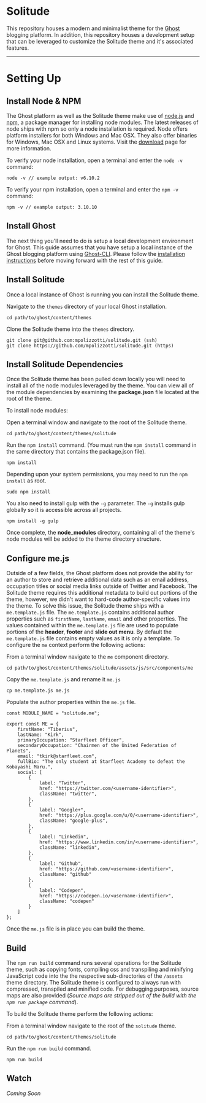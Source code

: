 
# Solitude
This repository houses a modern and minimalist theme for the [Ghost](https://ghost.org/) blogging platform. In addition, this repository houses a development setup that can be leveraged to customize the Solitude theme and it's associated features.

----------

# Setting Up

## Install Node & NPM
The Ghost platform as well as the Solitude theme make use of [node.js](http://nodejs.org/) and [npm](https://npmjs.org/), a package manager for installing node modules. The latest releases of node ships with npm so only a node installation is required. Node offers platform installers for both Windows and Mac OSX. They also offer binaries for Windows, Mac OSX and Linux systems. Visit the [download](http://nodejs.org/download/) page for more information.

To verify your node installation, open a terminal and enter the `node -v` command:

    node -v // example output: v6.10.2

To verify your npm installation, open a terminal and enter the `npm -v` command:

    npm -v // example output: 3.10.10

## Install Ghost
The next thing you'll need to do is setup a local development environment for Ghost. This guide assumes that you have setup a local instance of the Ghost blogging platform using [Ghost-CLI](https://docs.ghost.org/v1.0.0/docs/install-local). Please follow the [installation instructions](https://docs.ghost.org/v1.0.0/docs/install-local) before moving forward with the rest of this guide.

## Install Solitude
Once a local instance of Ghost is running you can install the Solitude theme.

Navigate to the `themes` directory of your local Ghost installation.

	cd path/to/ghost/content/themes

Clone the Solitude theme into the `themes` directory.

	git clone git@github.com:mpolizzotti/solitude.git (ssh)
	git clone https://github.com/mpolizzotti/solitude.git (https)

## Install Solitude Dependencies
Once the Solitude theme has been pulled down locally you will need to install all of the node modules leveraged by the theme. You can view all of the module dependencies by examining the **package.json** file located at the root of the theme.

To install node modules:

Open a terminal window and navigate to the root of the Solitude theme.

    cd path/to/ghost/content/themes/solitude

Run the `npm install` command. (You must run the `npm install` command in the same directory that contains the package.json file).

    npm install

Depending upon your system permissions, you may need to run the `npm install` as root.

    sudo npm install
    
You also need to install gulp with the `-g` parameter. The `-g` installs gulp globally so it is accessible across all projects.

    npm install -g gulp

Once complete, the **node_modules** directory, containing all of the theme's node modules will be added to the theme directory structure.

## Configure me.js
Outside of a few fields, the Ghost platform does not provide the ability for an author to store and retrieve additional data such as an email address, occupation titles or social media links outside of Twitter and Facebook. The Solitude theme requires this additional metadata to build out portions of the theme, however, we didn't want to hard-code author-specific values into the theme. To solve this issue, the Solitude theme ships with a `me.template.js` file. The `me.template.js` contains additional author properties such as `firstName`, `lastName`, `email` and other properties. The values contained within the `me.template.js` file are used to populate portions of the **header**, **footer** and **slide out menu**. By default the `me.template.js` file contains empty values as it is only a template. To configure the `me` context perform the following actions:

From a terminal window navigate to the `me` component directory.

	cd path/to/ghost/content/themes/solitude/assets/js/src/components/me

Copy the `me.template.js` and rename it `me.js`

	cp me.template.js me.js

Populate the author properties within the `me.js` file.

	const MODULE_NAME = "solitude.me";
	
	export const ME = {
	    firstName: "Tiberius",
	    lastName: "Kirk",
	    primaryOccupation: "Starfleet Officer",
	    secondaryOccupation: "Chairmen of the United Federation of Planets",
	    email: "tkirk@starfleet.com",
	    fullBio: "The only student at Starfleet Academy to defeat the Kobayashi Maru.",
	    social: [
	        {
	            label: "Twitter",
	            href: "https://twitter.com/<username-identifier>",
	            className: "twitter",
	        },
	        {
	            label: "Google+",
	            href: "https://plus.google.com/u/0/<username-identifier>",
	            className: "google-plus",
	        },
	        {
	            label: "Linkedin",
	            href: "https://www.linkedin.com/in/<username-identifier>",
	            className: "linkedin",
	        },
	        {
	            label: "Github",
	            href: "https://github.com/<username-identifier>",
	            className: "github"
	        },
	        {
	            label: "Codepen",
	            href: "https://codepen.io/<username-identifier>",
	            className: "codepen"
	        }
	    ]
	};

Once the `me.js` file is in place you can build the theme.

## Build
The `npm run build` command runs several operations for the Solitude theme, such as copying fonts, compiling css and transpiling and minifying JavaScript code into the the respective sub-directories of the `/assets` theme directory. The Solitude theme is configured to always run with compressed, transpiled and minified code. For debugging purposes, source maps are also provided (_Source maps are stripped out of the build with the `npm run package` command_).

To build the Solitude theme perform the following actions:

From a terminal window navigate to the root of the `solitude` theme.

	cd path/to/ghost/content/themes/solitude

Run the `npm run build` command.

	npm run build

## Watch
_Coming Soon_
